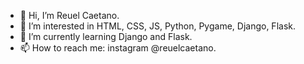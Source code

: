 - 👋 Hi, I’m Reuel Caetano.
- 👀 I’m interested in HTML, CSS, JS, Python, Pygame, Django, Flask.
- 🌱 I’m currently learning Django and Flask.
- 📫 How to reach me: instagram @reuelcaetano.
